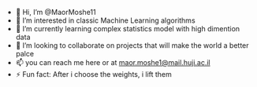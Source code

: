 - 👋 Hi, I’m @MaorMoshe11
- 👀 I’m interested in classic Machine Learning algorithms
- 🌱 I’m currently learning complex statistics model with high dimention data
- 💞️ I’m looking to collaborate on projects that will make the world a better palce
- 📫 you can reach me here or at maor.moshe1@mail.huji.ac.il
- ⚡ Fun fact: After i choose the weights, i lift them

<!---
MaorMoshe11/MaorMoshe11 is a ✨ special ✨ repository because its `README.md` (this file) appears on your GitHub profile.
You can click the Preview link to take a look at your changes.
--->

